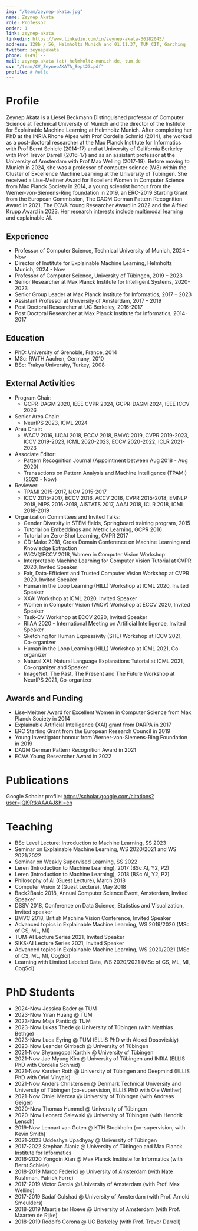 ```yaml
---
img: "/team/zeynep-akata.jpg"
name: Zeynep Akata
role: Professor
order: 1
link: zeynep-akata
linkedin: https://www.linkedin.com/in/zeynep-akata-36182045/
address: 128b / 56, Helmholtz Munich and 01.11.37, TUM CIT, Garching
twitter: zeynepakata
phone: (+49) --
mail: zeynep.akata (at) helmholtz-munich.de, tum.de
cv: "/team/CV_ZeynepAKATA_Sept23.pdf"
profile: # hello
---
```


# Profile
Zeynep Akata is a Liesel Beckmann Distinguished professor of Computer Science at Technical University of Munich and the director of the Institute for Explainable Machine Learning at Helmholtz Munich. After completing her PhD at the INRIA Rhone Alpes with Prof Cordelia Schmid (2014), she worked as a post-doctoral researcher at the Max Planck Institute for Informatics with Prof Bernt Schiele (2014-17) and at University of California Berkeley with Prof Trevor Darrell (2016-17) and as an assistant professor at the University of Amsterdam with Prof Max Welling (2017-19). Before moving to Munich in 2024, she was a professor of computer science (W3) within the Cluster of Excellence Machine Learning at the University of Tübingen. She received a Lise-Meitner Award for Excellent Women in Computer Science from Max Planck Society in 2014, a young scientist honour from the Werner-von-Siemens-Ring foundation in 2019, an ERC-2019 Starting Grant from the European Commission, The DAGM German Pattern Recognition Award in 2021, The ECVA Young Researcher Award in 2022 and the Alfried Krupp Award in 2023. Her research interests include multimodal learning and explainable AI. 

## Experience
- Professor of Computer Science, Technical University of Munich, 2024 - Now
- Director of Institute for Explainable Machine Learning, Helmholtz Munich, 2024 - Now
- Professor of Computer Science, University of Tübingen, 2019 – 2023
- Senior Researcher at Max Planck Institute for Intelligent Systems, 2020-2023
- Senior Group Leader at Max Planck Institute for Informatics, 2017 – 2023
- Assistant Professor at University of Amsterdam, 2017 – 2019
- Post Doctoral Researcher at UC Berkeley, 2016-2017
- Post Doctoral Researcher at Max Planck Institute for Informatics, 2014-2017

## Education

- PhD: University of Grenoble, France, 2014
- MSc: RWTH Aachen, Germany, 2010
- BSc: Trakya University, Turkey, 2008

## External Activities

* Program Chair:
    * GCPR-DAGM 2020, IEEE CVPR 2024, GCPR-DAGM 2024, IEEE ICCV 2026​
* Senior Area Chair:
    * NeurIPS 2023, ICML 2024
* Area Chair:
    * WACV 2016, IJCAI 2018, ECCV 2018, BMVC 2019, CVPR 2019-2023, ICCV 2019-2023, ICML 2020-2023, ECCV 2020-2022, ICLR 2021-2023
* Associate Editor:
    * Pattern Recognition Journal (Appointment between Aug 2018 - Aug 2020)
    * Transactions on Pattern Analysis and Machine Intelligence (TPAMI) (2020 - Now)
* Reviewer:
    * TPAMI 2015-2017, IJCV 2015-2017
    * ICCV 2015-2017, ECCV 2016, ACCV 2016, CVPR 2015-2018, EMNLP 2018, NIPS 2016-2018, AISTATS 2017, AAAI 2018, ICLR 2018, ICML 2018-2019
* Organization Committees and Invited Talks:
    * Gender Diversity in STEM fields, Springboard training program, 2015
    * Tutorial on Embeddings and Metric Learning, GCPR 2016
    * Tutorial on Zero-Shot Learning, CVPR 2017
    * CD-Make 2018, Cross Domain Conference on Machine Learning and Knowledge Extraction
    * WiCV@ECCV 2018, Women in Computer Vision Workshop
    * Interpretable Machine Learning for Computer Vision Tutorial at CVPR 2020, Invited Speaker
    * Fair, Data-Efficient and Trusted Computer Vision Workshop at CVPR 2020, Invited Speaker
    * Human in the Loop Learning (HILL) Workshop at ICML 2020, Invited Speaker
    * XXAI Workshop at ICML 2020, Invited Speaker
    * Women in Computer Vision (WiCV) Workshop at ECCV 2020, Invited Speaker
    * Task-CV Workshop at ECCV 2020, Invited Speaker
    * RIIAA 2020 - International Meeting on Artificial Intelligence, Invited Speaker
    * Sketching for Human Expressivity (SHE) Workshop at ICCV 2021, Co-organizer
    * Human in the Loop Learning (HILL) Workshop at ICML 2021, Co-organizer
    * Natural XAI: Natural Language Explanations Tutorial at ICML 2021, Co-organizer and Speaker
    * ImageNet: The Past, The Present and The Future Workshop at NeurIPS 2021, Co-organizer

## Awards and Funding 
* Lise-Meitner Award for Excellent Women in Computer Science from Max Planck Society in 2014
* Explainable Artificial Intelligence (XAI) grant from DARPA in 2017
* ERC Starting Grant from the European Research Council in 2019
* Young Investigator honour from Werner-von-Siemens-Ring Foundation in 2019
* DAGM German Pattern Recognition Award in 2021
* ECVA Young Researcher Award in 2022


# Publications

Google Scholar profile: https://scholar.google.com/citations?user=jQl9RtkAAAAJ&hl=en


# Teaching 
- BSc Level Lecture: Introduction to Machine Learning, SS 2023
- Seminar on Explainable Machine Learning, WS 2020/2021 and WS 2021/2022
- Seminar on Weakly Supervised Learning, SS 2022
- Leren (Introduction to Machine Learning), 2017 (BSc AI, Y2, P2)
- Leren (Introduction to Machine Learning), 2018 (BSc AI, Y2, P2)
- Philosophy of AI (Guest Lecture), March 2018
- Computer Vision 2 (Guest Lecture), May 2018
- Back2Basic 2018, Annual Computer Science Event, Amsterdam, Invited Speaker
- DSSV 2018, Conference on Data Science, Statistics and Visualization, Invited speaker
- BMVC 2018, British Machine Vision Conference, Invited Speaker
- Advanced topics in Explainable Machine Learning, WS 2019/2020 (MSc of CS, ML, MI)
- TUM-AI Lecture Series 2021, Invited Speaker
- SIKS-AI Lecture Series 2021, Invited Speaker
- Advanced topics in Explainable Machine Learning, WS 2020/2021 (MSc of CS, ML, MI, CogSci)
- Learning with Limited Labeled Data, WS 2020/2021 (MSc of CS, ML, MI, CogSci)


# PhD Students

- 2024-Now Jessica Bader @ TUM
- 2023-Now Yiran Huang @ TUM
- 2023-Now Maja Pantic @ TUM
- 2023-Now Lukas Thede @ University of Tübingen (with Matthias Bethge)
- 2023-Now Luca Eyring @ TUM (ELLIS PhD with Alexei Dosovitskiy)
- 2023-Now Leander Girrbach @ University of Tübingen
- 2021-Now Shyamgopal Karthik @ University of Tübingen 
- 2021-Now Jae Myung Kim @ University of Tübingen and INRIA (ELLIS PhD with Cordelia Schmid)
- 2021-Now Karsten Roth @ University of Tübingen and Deepmind (ELLIS PhD with Oriol Vinyals)
- 2021-Now Anders Christensen @ Denmark Technical University and University of Tübingen (co-supervision, ELLIS PhD with Ole Winther)
- 2021-Now Otniel Mercea @ University of Tübingen (with Andreas Geiger)
- 2020-Now Thomas Hummel @ University of Tübingen 
- 2020-Now Leonard Salewski @ University of Tübingen (with Hendrik Lensch)
- 2019-Now Lennart van Goten @ KTH Stockholm (co-supervision, with Kevin Smith)
- 2021-2023 Uddeshya Upadhyay @ University of Tübingen
- 2017-2022 Stephan Alaniz @ University of Tübingen and Max Planck Institute for Informatics
- 2016-2020 Yongqin Xian @ Max Planck Institute for Informatics (with Bernt Schiele)
- 2018-2019 Marco Federici @ University of Amsterdam (with Nate Kushman, Patrick Forre)
- 2017-2019 Victor Garcia @ University of Amsterdam (with Prof. Max Welling)
- 2017-2019 Sadaf Gulshad @ University of Amsterdam (with Prof. Arnold Smeulders)
- 2018-2019 Maartje ter Hoeve @ University of Amsterdam (with Prof. Maarten de Rijke)
- 2018-2019 Rodolfo Corona @ UC Berkeley (with Prof. Trevor Darrell)
